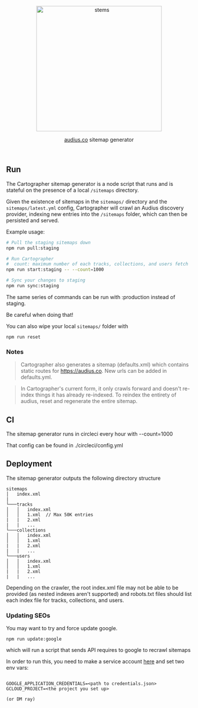 <p align="center">
  <img src="https://user-images.githubusercontent.com/2731362/77206274-caa93b00-6ab3-11ea-917f-1dd18da6a4b4.png" alt="stems" width="340">

  <p align="center">
    <a href="https://audius.co/sitemaps/index.xml">audius.co</a> sitemap generator
  </p>
</p>

<br/>

## Run

The Cartographer sitemap generator is a node script that runs and is stateful on the presence of a local `/sitemaps` directory.

Given the existence of sitemaps in the `sitemaps/` directory and the `sitemaps/latest.yml` config, Cartographer will crawl an Audius discovery provider, indexing new entries into the `/sitemaps` folder, which can then be persisted and served.

Example usage:
```bash
# Pull the staging sitemaps down
npm run pull:staging

# Run Cartographer
#  count: maximum number of each tracks, collections, and users fetch
npm run start:staging -- --count=1000

# Sync your changes to staging
npm run sync:staging
```

The same series of commands can be run with :production instead of staging.

Be careful when doing that!

You can also wipe your local `sitemaps/` folder with

```
npm run reset
```

### Notes

> Cartographer also generates a sitemap (defaults.xml) which contains static routes for https://audius.co. New urls can be added in defaults.yml.

> In Cartographer's current form, it only crawls forward and doesn't re-index things it has already re-indexed. To reindex the entirety of audius, reset and regenerate the entire sitemap.

## CI

The sitemap generator runs in circleci every hour with --count=1000

That config can be found in ./circleci/config.yml

## Deployment

The sitemap generator outputs the following directory structure

```
sitemaps
│   index.xml
|
└───tracks
│   │   index.xml
│   │   1.xml  // Max 50K entries
|   |   2.xml
|   |   ...
└───collections
│   │   index.xml
│   │   1.xml
|   |   2.xml
|   |   ...
└───users
│   │   index.xml
│   │   1.xml
|   |   2.xml
|   |   ...
```

Depending on the crawler, the root index.xml file may not be able to be provided (as nested indexes aren't supported) and robots.txt files should list each index file for tracks, collections, and users.

### Updating SEOs

You may want to try and force update google.

```
npm run update:google
```

which will run a script that sends API requires to google to recrawl sitemaps

In order to run this, you need to make a service account [here](https://console.cloud.google.com/apis/credentials) and set two env vars:

```

GOOGLE_APPLICATION_CREDENTIALS=<path to credentials.json>
GCLOUD_PROJECT=<the project you set up>

(or DM ray)
